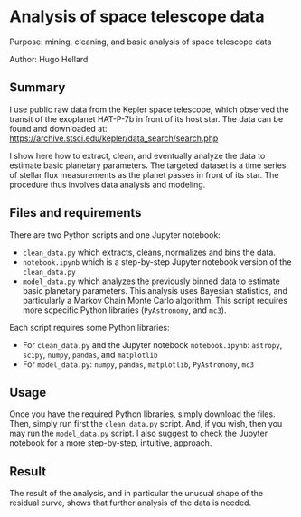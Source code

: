 # Analysis of space telescope data

Purpose: mining, cleaning, and basic analysis of space telescope data

Author: Hugo Hellard

## Summary
I use public raw data from the Kepler space telescope, which observed the transit of the exoplanet HAT-P-7b in front of its host star.
The data can be found and downloaded at: https://archive.stsci.edu/kepler/data_search/search.php

I show here how to extract, clean, and eventually analyze the data to estimate basic planetary parameters. The targeted dataset is a time series of stellar flux 
measurements as the planet passes in front of its star. The procedure thus involves data analysis and modeling.

## Files and requirements
There are two Python scripts and one Jupyter notebook:
- `clean_data.py` which extracts, cleans, normalizes and bins the data.
- `notebook.ipynb` which is a step-by-step Jupyter notebook version of the `clean_data.py`
- `model_data.py` which analyzes the previously binned data to estimate basic planetary parameters. This analysis uses Bayesian statistics, and particularly 
a Markov Chain Monte Carlo algorithm. This script requires more scpecific Python libraries (`PyAstronomy`, and `mc3`).

Each script requires some Python libraries:
- For `clean_data.py` and the Jupyter notebook `notebook.ipynb`: `astropy`, `scipy`, `numpy`, `pandas`, and `matplotlib`
- For `model_data.py`: `numpy`, `pandas`, `matplotlib`, `PyAstronomy`, `mc3`

## Usage
Once you have the required Python libraries, simply download the files. Then, simply run first the `clean_data.py` script. And, if you wish, then you may run 
the `model_data.py` script. I also suggest to check the Jupyter notebook for a more step-by-step, intuitive, approach.

## Result
The result of the analysis, and in particular the unusual shape of the residual curve, shows that further analysis of the data is needed.
